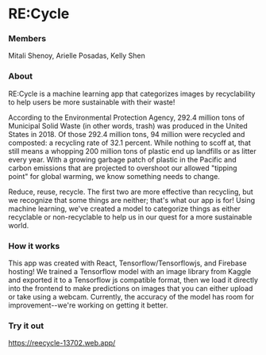 # RE:Cycle

### Members
Mitali Shenoy, Arielle Posadas, Kelly Shen

### About

RE:Cycle is a machine learning app that categorizes images by recyclability to help users be more sustainable with their waste!

According to the Environmental Protection Agency, 292.4 million tons of Municipal Solid Waste (in other words, trash) was produced in the United States in 2018. Of those 292.4 million tons, 94 million were recycled and composted: a recycling rate of 32.1 percent. While nothing to scoff at, that still means a whopping 200 million tons of plastic end up landfills or as litter every year. With a growing garbage patch of plastic in the Pacific and carbon emissions that are projected to overshoot our allowed "tipping point" for global warming, we know something needs to change.

Reduce, reuse, recycle. The first two are more effective than recycling, but we recognize that some things are neither; that's what our app is for! Using machine learning, we've created a model to categorize things as either recyclable or non-recyclable to help us in our quest for a more sustainable world.


### How it works

This app was created with React, Tensorflow/Tensorflowjs, and Firebase hosting! We trained a Tensorflow model with an image library from Kaggle and exported it to a Tensorflow js compatible format, then we load it directly into the frontend to make predictions on images that you can either upload or take using a webcam. Currently, the accuracy of the model has room for improvement--we're working on getting it better.


### Try it out
https://reecycle-13702.web.app/
